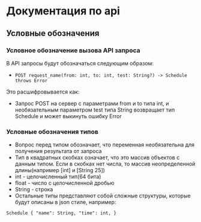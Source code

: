 # Документация по api

## Условные обозначения

### Условное обозначение вызова API запроса

В API запросы будут обозначаться следующим образом:

- `POST request_name(from: int, to: int, test: String?) -> Schedule throws Error`

Это расшифровывается как:

- Запрос POST на сервер с параметрами from и to типа int, и необязательным параметром test типа String возвращает тип Schedule и может выкинуть ошибку Error

### Условные обозначения типов

- Вопрос перед типом обозначает, что переменная необязательна для получения результата от запроса
- Тип в квадратных скобках означает, что это массив объектов с данным типом. Если в скобках нет числа, то массив неопределенной длины(например [int] и [String 25])
- int - целочисленный тип(64 бита)
- float - число с целочисленной дробью
- String - строка
- Остальные типы представляют собой сложные структуры, которые будут описаны в json стиле, например:

`
Schedule
{
    "name": String,
    "time": int,
}
`

